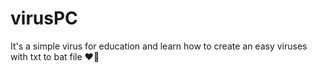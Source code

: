# virusPC
It's a simple virus for education and learn how to create an easy viruses with txt to bat file ❤️‍🔥
